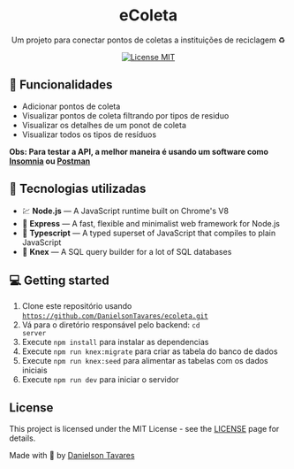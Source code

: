 <h1 align="center">
eColeta
</h1>

<p align="center">Um projeto para conectar pontos de coletas a instituições de reciclagem ♻</p>

<p align="center">
  <a href="https://opensource.org/licenses/MIT">
    <img src="https://img.shields.io/badge/License-MIT-blue.svg" alt="License MIT">
  </a>
</p>

## 📜 Funcionalidades

<ul>
  <li>Adicionar pontos de coleta</li>
  <li>Visualizar pontos de coleta filtrando por tipos de residuo</li>
  <li>Visualizar os detalhes de um ponot de coleta</li>
    <li>Visualizar todos os tipos de resíduos</li>
</ul>

<span><b>Obs: Para testar a API, a melhor maneira é usando um software como <a href="https://insomnia.rest/download/">Insomnia</a> ou <a href="https://www.postman.com/">Postman</a></b></span>

## 🧰 Tecnologias utilizadas

[//]: # "Add the features of your project here:"

- 💹 **Node.js** — A JavaScript runtime built on Chrome's V8
- 💼 **Express** — A fast, flexible and minimalist web framework for Node.js
- 🔷 **Typescript** — A typed superset of JavaScript that compiles to plain JavaScript
- 📄 **Knex** — A SQL query builder for a lot of SQL databases

## 💻 Getting started

1. Clone este repositório usando <code>https://github.com/DanielsonTavares/ecoleta.git</code>
2. Vá para o diretório responsável pelo backend: <code>cd server</code>
3. Execute <code>npm install</code> para instalar as dependencias
4. Execute <code>npm run knex:migrate</code> para criar as tabela do banco de dados
5. Execute <code>npm run knex:seed</code> para alimentar as tabelas com os dados iniciais
6. Execute <code>npm run dev</code> para iniciar o servidor

<!--
## 🤓 How to contribute

<ul>
  <li>Fork this repository;</li>
  <li>Create a branch with your feature: <code>git checkout -b minha-feature</code>;</li>
  <li>Commit your changes: <code>git commit -m 'feat: Minha nova feature'</code>;</li>
  <li>Push to your branch: <code>git push origin minha-feature</code>.</li>
</ul>

<p>After the merge of your pull request is done, you can delete your branch.</p> -->

## License

This project is licensed under the MIT License - see the [LICENSE](https://opensource.org/licenses/MIT) page for details.

Made with 💜 by <a href="http://github.com/DanielsonTavares">Danielson Tavares</a>
